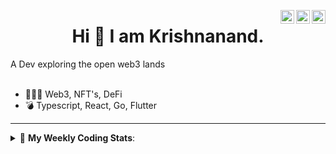 <a href="https://twitter.com/incrypto32" target="_blank" rel="nofollow"><img align="right" alt="Pratik's Twitter" width="22px" src="https://cdn.jsdelivr.net/npm/simple-icons@v3/icons/twitter.svg" /></a><a href="https://www.linkedin.com/in/incrypto32" target="_blank" rel="nofollow"><img align="right" alt="Pratik's Linkdein" width="22px" src="https://cdn.jsdelivr.net/npm/simple-icons@v3/icons/linkedin.svg" /></a><a href="https://www.instagram.com/incrypto32" target="_blank" rel="nofollow"><img align="right" alt="Insta" width="22px" src="https://cdn.jsdelivr.net/npm/simple-icons@v3/icons/instagram.svg" /></a>

<center><h1> Hi 👋 I am Krishnanand. </h1></center>
A Dev exploring the open web3 lands

 <br /> 
 <br /> 

 
- 👨🏽‍💻  Web3, NFT's, DeFi
- 💣  Typescript, React, Go, Flutter
<!-- - 🌐 Visit my [porfolio website](https://incrypt32.github.io/) for complete background and contact. -->


---


<details> 
 <summary>🤖 <b>My Weekly Coding Stats</b>: </summary>
<br>

<!--START_SECTION:waka-->

```text
Rust         10 hrs 50 mins  ██████████████▒░░░░░░░░░░   56.67 %
TypeScript   4 hrs 35 mins   ██████░░░░░░░░░░░░░░░░░░░   24.01 %
YAML         2 hrs 6 mins    ██▓░░░░░░░░░░░░░░░░░░░░░░   11.02 %
JSON         36 mins         ▓░░░░░░░░░░░░░░░░░░░░░░░░   03.21 %
Git Config   18 mins         ▒░░░░░░░░░░░░░░░░░░░░░░░░   01.59 %
CSS          12 mins         ▒░░░░░░░░░░░░░░░░░░░░░░░░   01.07 %
```

<!--END_SECTION:waka-->

</details>


